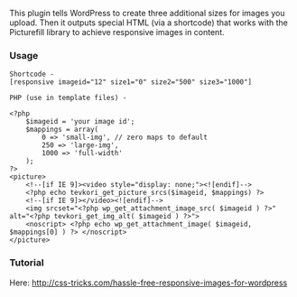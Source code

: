This plugin tells WordPress to create three additional sizes for images you upload. Then it outputs special HTML (via a shortcode) that works with the Picturefill library to achieve responsive images in content.

### Usage

	Shortcode -
    [responsive imageid="12" size1="0" size2="500" size3="1000"]

    PHP (use in template files) -

    <?php
		$imageid = 'your image id';
		$mappings = array(
            0 => 'small-img', // zero maps to default
            250 => 'large-img',
            1000 => 'full-width'
        );
	?>
	<picture>
        <!--[if IE 9]><video style="display: none;"><![endif]-->
        <?php echo tevkori_get_picture_srcs($imageid, $mappings) ?>
        <!--[if IE 9]></video><![endif]-->
        <img srcset="<?php wp_get_attachment_image_src( $imageid ) ?>" alt="<?php tevkori_get_img_alt( $imageid ) ?>">
        <noscript> <?php echo wp_get_attachment_image( $imageid, $mappings[0] ) ?> </noscript>
    </picture>

### Tutorial

Here: http://css-tricks.com/hassle-free-responsive-images-for-wordpress
